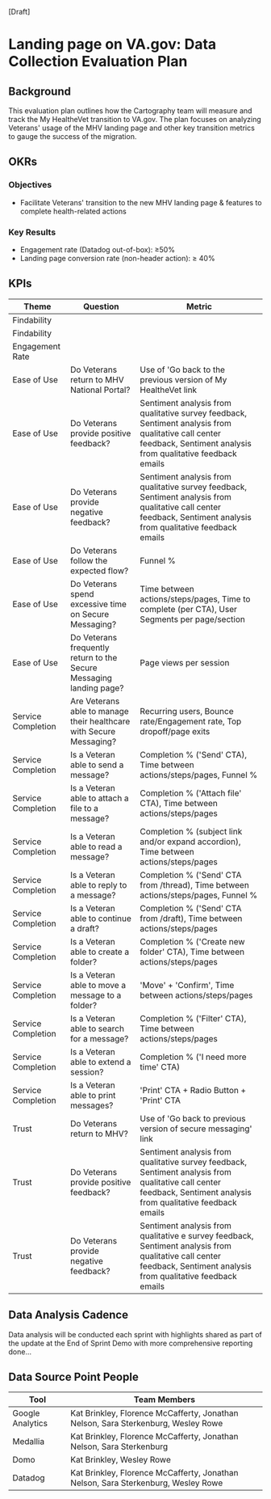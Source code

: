 [Draft]

# **Landing page on VA.gov: Data Collection Evaluation Plan**

## **Background**

This evaluation plan outlines how the Cartography team will measure and track the My HealtheVet transition to VA.gov. The plan focuses on analyzing Veterans' usage of the MHV landing page and other key transition metrics to gauge the success of the migration.

## **OKRs**

### **Objectives**

- Facilitate Veterans' transition to the new MHV landing page & features to complete health-related actions 

### **Key Results**

- Engagement rate (Datadog out-of-box): ≥50%
- Landing page conversion rate (non-header action): ≥ 40%

## **KPIs**

| **Theme** | **Question** | **Metric** |
| --- | --- | --- |
| Findability |  |  |
| Findability |  |  |
| Engagement Rate |  |  |
| Ease of Use | Do Veterans return to MHV National Portal? | Use of 'Go back to the previous version of My HealtheVet link |
| Ease of Use | Do Veterans provide positive feedback? | Sentiment analysis from qualitative survey feedback, Sentiment analysis from qualitative call center feedback, Sentiment analysis from qualitative feedback emails |
| Ease of Use | Do Veterans provide negative feedback? | Sentiment analysis from qualitative survey feedback, Sentiment analysis from qualitative call center feedback, Sentiment analysis from qualitative feedback emails |
| Ease of Use | Do Veterans follow the expected flow? | Funnel % |
| Ease of Use | Do Veterans spend excessive time on Secure Messaging? | Time between actions/steps/pages, Time to complete (per CTA), User Segments per page/section |
| Ease of Use | Do Veterans frequently return to the Secure Messaging landing page? | Page views per session |
| Service Completion | Are Veterans able to manage their healthcare with Secure Messaging? | Recurring users, Bounce rate/Engagement rate, Top dropoff/page exits |
| Service Completion | Is a Veteran able to send a message? | Completion % ('Send' CTA), Time between actions/steps/pages, Funnel % |
| Service Completion | Is a Veteran able to attach a file to a message? | Completion % ('Attach file' CTA), Time between actions/steps/pages |
| Service Completion | Is a Veteran able to read a message? | Completion % (subject link and/or expand accordion), Time between actions/steps/pages |
| Service Completion | Is a Veteran able to reply to a message? | Completion % ('Send' CTA from /thread), Time between actions/steps/pages, Funnel % |
| Service Completion | Is a Veteran able to continue a draft? | Completion % ('Send' CTA from /draft), Time between actions/steps/pages |
| Service Completion | Is a Veteran able to create a folder? | Completion % ('Create new folder' CTA), Time between actions/steps/pages |
| Service Completion | Is a Veteran able to move a message to a folder? | 'Move' + 'Confirm', Time between actions/steps/pages |
| Service Completion | Is a Veteran able to search for a message? | Completion % ('Filter' CTA), Time between actions/steps/pages |
| Service Completion | Is a Veteran able to extend a session? | Completion % ('I need more time' CTA) |
| Service Completion | Is a Veteran able to print messages? | 'Print' CTA + Radio Button + 'Print' CTA |
| Trust | Do Veterans return to MHV? | Use of 'Go back to previous version of secure messaging' link |
| Trust | Do Veterans provide positive feedback? | Sentiment analysis from qualitative survey feedback, Sentiment analysis from qualitative call center feedback, Sentiment analysis from qualitative feedback emails |
| Trust | Do Veterans provide negative feedback? | Sentiment analysis from qualitative e survey feedback, Sentiment analysis from qualitative call center feedback, Sentiment analysis from qualitative feedback emails |


## **Data Analysis Cadence**

Data analysis will be conducted each sprint with highlights shared as part of the update at the End of Sprint Demo with more comprehensive reporting done...

## **Data Source Point People**

| **Tool** | **Team Members** |
| --- | --- |
| Google Analytics | Kat Brinkley, Florence McCafferty, Jonathan Nelson, Sara Sterkenburg, Wesley Rowe
| Medallia | Kat Brinkley, Florence McCafferty, Jonathan Nelson, Sara Sterkenburg |
| Domo | Kat Brinkley, Wesley Rowe |
| Datadog | Kat Brinkley, Florence McCafferty, Jonathan Nelson, Sara Sterkenburg, Wesley Rowe |
